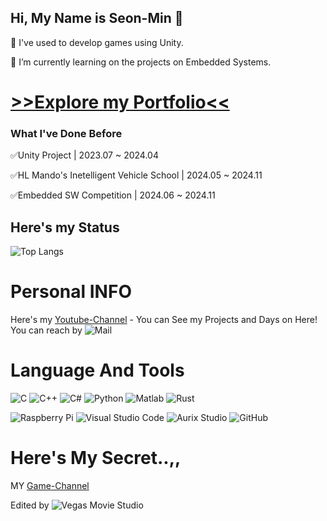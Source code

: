 ## Hi, My Name is Seon-Min 👋
🌱 I've used to develop games using Unity.

🔭 I’m currently learning on the projects on Embedded Systems.

# [>>Explore my Portfolio<<](https://sweet-burn-478.notion.site/44715b5069a440738d07baa42c7ba646?pvs=4)

### What I've Done Before
✅Unity Project | 2023.07 ~ 2024.04

✅HL Mando's Inetelligent Vehicle School | 2024.05 ~ 2024.11

✅Embedded SW Competition | 2024.06 ~ 2024.11

## Here's my Status 
![Top Langs](https://github-readme-stats.vercel.app/api/top-langs/?username=Termuni)

# Personal INFO
Here's my [Youtube-Channel](https://www.youtube.com/@%EA%B0%95%EC%84%A0%EB%AF%BC-d6k/videos) - You can See my Projects and Days on Here!
You can reach by ![Mail](https://img.shields.io/badge/sungad9384@gmail.com-EA4335?style=for-the-badge&logo=gmail&logoColor=white)

# Language And Tools
![C](https://img.shields.io/badge/c-%2300599C.svg?style=for-the-badge&logo=c&logoColor=white) ![C++](https://img.shields.io/badge/c++-%2300599C.svg?style=for-the-badge&logo=c%2B%2B&logoColor=white) ![C#](https://img.shields.io/badge/c%23-%23239120.svg?style=for-the-badge&logo=csharp&logoColor=white) ![Python](https://img.shields.io/badge/python-3670A0?style=for-the-badge&logo=python&logoColor=ffdd54)
![Matlab](https://img.shields.io/badge/Matlab-0058cc?style=for-the-badge) ![Rust](https://img.shields.io/badge/rust-%23000000.svg?style=for-the-badge&logo=rust&logoColor=white)

![Raspberry Pi](https://img.shields.io/badge/-Raspberry_Pi-C51A4A?style=for-the-badge&logo=Raspberry-Pi) ![Visual Studio Code](https://img.shields.io/badge/Visual%20Studio%20Code-0078d7.svg?style=for-the-badge&logo=visual-studio-code&logoColor=white) ![Aurix Studio](https://img.shields.io/badge/Aurix%20Studio-ff9e0f.svg?&style=for-the-badge) ![GitHub](https://img.shields.io/badge/github-%23121011.svg?style=for-the-badge&logo=github&logoColor=white)





# Here's My Secret..,,
MY [Game-Channel](https://www.youtube.com/@%EC%84%B8%EB%B9%A1%EB%A8%B8/videos)

Edited by ![Vegas Movie Studio](https://img.shields.io/badge/Vegas%20Movie%20Studio-1A1A1A.svg?style=for-the-badge)

<!--
[![Anurag's GitHub stats](https://github-readme-stats.vercel.app/api?username=Termuni)](https://github.com/anuraghazra/github-readme-stats)
**Termuni/Termuni** is a ✨ _special_ ✨ repository because its `README.md` (this file) appears on your GitHub profile.
